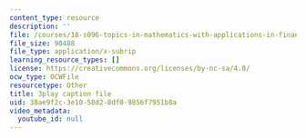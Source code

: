 ```yaml
---
content_type: resource
description: ''
file: /courses/18-s096-topics-in-mathematics-with-applications-in-finance-fall-2013/38ae9f2c3e1058d28df09856f7951b8a_IFUfFuyQlU.vtt
file_size: 90488
file_type: application/x-subrip
learning_resource_types: []
license: https://creativecommons.org/licenses/by-nc-sa/4.0/
ocw_type: OCWFile
resourcetype: Other
title: 3play caption file
uid: 38ae9f2c-3e10-58d2-8df0-9856f7951b8a
video_metadata:
  youtube_id: null
---
```

